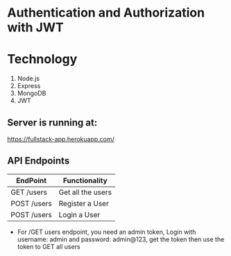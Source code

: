 # Authentication and Authorization with JWT

# Technology
1. Node.js
2. Express
3. MongoDB
4. JWT

## Server is running at:

https://fullstack-app.herokuapp.com/

## API Endpoints

| EndPoint              | Functionality                  |
| --------------------- | ------------------------------ |
| GET /users            | Get all the users              |
| POST /users           | Register a User                |
| POST /users           | Login a User                   |

* For /GET users endpoint, you need an admin token, Login with username: admin and password: admin@123, get the token then use the token to GET all users